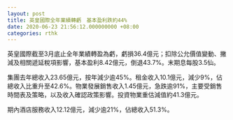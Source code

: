 ```yaml
---
layout: post
title: 英皇國際全年業績轉虧　基本盈利跌約44%
date: 2020-06-23 21:56:12.000000000 +08:00
categories: rthk
---
```


英皇國際截至3月底止全年業績轉盈為虧，虧損36.4億元；扣除公允價值變動、撇減及相關遞延稅項影響，基本盈利8.42億元，倒退43.7%。末期息每股3.5仙。

集團去年總收入23.65億元，按年減少逾45%。租金收入10.1億元，減少9%，佔總收入比重升至42.6%。物業發展銷售收入1.45億元，急跌逾91%，主要受銷售時間表及策略，以及收入確認政策影響。投資物業重估減值約41.3億元。

期內酒店服務收入12.12億元，減少逾21%，佔總收入51.3%。
